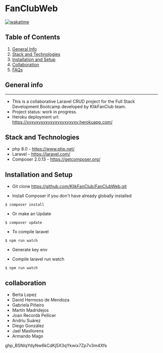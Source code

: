 # FanClubWeb

[![wakatime](https://wakatime.com/badge/github/JoanRecorda/FanClubWeb.svg)](https://wakatime.com/badge/github/JoanRecorda/FanClubWeb)

## Table of Contents
1. [General Info](#general-info)
2. [Stack and Technologies](#stack-technologies)
3. [Installation and Setup](#installation-setup)
4. [Collaboration](#collaboration)
6. [FAQs](#faqs)

## General info
***
* This is a collaborative Laravel CRUD project for the Full Stack Development Bootcamp developed by KlikFanClub team.
* Project status: work in progress.
* Heroku deployment url: https://xyxyxyxyxyxyxyxyxyxyxy.herokuapp.com/

## Stack and Technologies

* php 8.0 - https://www.php.net/
* Laravel - https://laravel.com/
* Composer 2.0.13 - https://getcomposer.org/

## Installation and Setup

* Git clone https://github.com/KlikFanClub/FanClubWeb.git

* Install Composer if you don't have already globally installed
```
$ composer install
```

* Or make an Update
```
$ composer update
```

* To compile laravel
```
$ npm run watch
```

* Generate key env

* Compile laravel run watch
```
$ npm run watch
```

## collaboration

* Berta Lopez
* David Hermoso de Mendoza
* Gabriela Piñeiro
* Martín Madridejos
* Joan Recordà Pellicer
* Andriu Suárez
* Diego González
* Jael Masllorens
* Armando Mago

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
